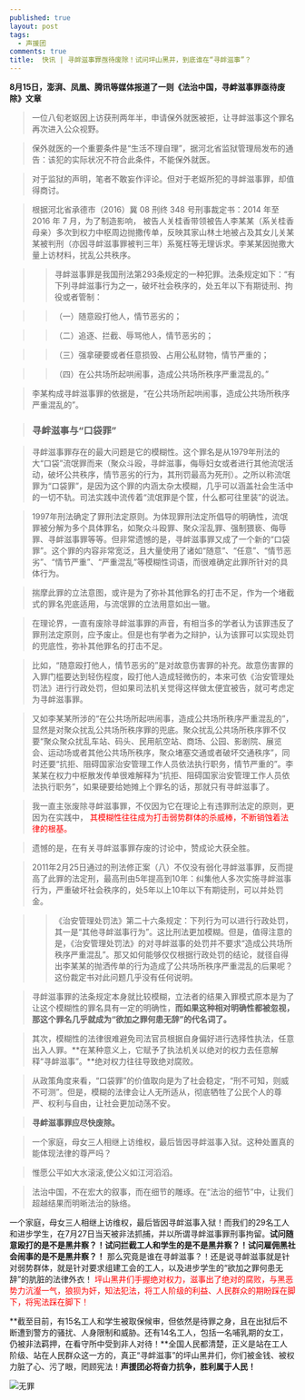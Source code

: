 ```yaml
---
published: true
layout: post
tags:
  - 声援团
comments: true
title:  快讯 | 寻衅滋事罪亟待废除！试问坪山黑井，到底谁在“寻衅滋事”？
---
```


**8月15日，澎湃、凤凰、腾讯等媒体报道了一则《法治中国，寻衅滋事罪亟待废除》文章**

> 一位八旬老妪因上访获刑两年半，申请保外就医被拒，让寻衅滋事这个罪名再次进入公众视野。

> 保外就医的一个重要条件是“生活不理自理”，据河北省监狱管理局发布的通告：该犯的实际状况不符合此条件，不能保外就医。

> 对于监狱的声明，笔者不敢妄作评论。但对于老妪所犯的寻衅滋事罪，却值得商讨。

> 根据河北省承德市（2016）冀 08 刑终 348 号刑事裁定书：2014 年至 2016 年 7 月，为了制造影响， 被告人关桂香带领被告人李某某（系关桂香母亲）多次到权力中枢周边抛撒传单，反映其家山林土地被占及其女儿关某某被判刑（亦因寻衅滋事罪被判三年）系冤枉等无理诉求。李某某因抛撒大量上访材料，扰乱公共秩序。

> > 寻衅滋事罪是我国刑法第293条规定的一种犯罪。法条规定如下：“有下列寻衅滋事行为之一，破坏社会秩序的，处五年以下有期徒刑、拘役或者管制：

> > （一）随意殴打他人，情节恶劣的；

> > （二）追逐、拦截、辱骂他人，情节恶劣的；

> > （三）强拿硬要或者任意损毁、占用公私财物，情节严重的；

> > （四）在公共场所起哄闹事，造成公共场所秩序严重混乱的。”

> 李某构成寻衅滋事罪的依据是，“在公共场所起哄闹事，造成公共场所秩序严重混乱的”。

> ### **寻衅滋事与“口袋罪”**

> 寻衅滋事罪存在的最大问题是它的模糊性。这个罪名是从1979年刑法的大“口袋”流氓罪而来（聚众斗殴，寻衅滋事，侮辱妇女或者进行其他流氓活动，破坏公共秩序，情节恶劣的行为，其刑罚最高为死刑）。之所以称流氓罪为“口袋罪”，是因为这个罪的内涵太杂太模糊，几乎可以涵盖社会生活中的一切不轨。司法实践中流传着“流氓罪是个筐，什么都可往里装”的说法。

> 1997年刑法确定了罪刑法定原则。为体现罪刑法定所倡导的明确性，流氓罪被分解为多个具体罪名，如聚众斗殴罪、聚众淫乱罪、强制猥亵、侮辱罪、寻衅滋事罪等等。但非常遗憾的是，寻衅滋事罪又成了一个新的“口袋罪”。这个罪的内容非常宽泛，且大量使用了诸如“随意”、“任意”、“情节恶劣”、“情节严重”、“严重混乱”等模糊性词语，而很难确定此罪所针对的具体行为。

> 揣摩此罪的立法意图，或许是为了弥补其他罪名的打击不足，作为一个堵截式的罪名兜底适用，与流氓罪的立法用意如出一辙。

> 在理论界，一直有废除寻衅滋事罪的声音，有相当多的学者认为该罪违反了罪刑法定原则，应予废止。但是也有学者为之辩护，认为该罪可以实现处罚的兜底性，弥补其他罪名的打击不足。

> 比如，“随意殴打他人，情节恶劣的”是对故意伤害罪的补充。故意伤害罪的入罪门槛要达到轻伤程度，殴打他人造成轻微伤的，本来可依《治安管理处罚法》进行行政处罚，但如果司法机关觉得这样做太便宜被告，就可考虑定为寻衅滋事罪。

> 又如李某某所涉的“在公共场所起哄闹事，造成公共场所秩序严重混乱的”，显然是对聚众扰乱公共场所秩序罪的兜底。聚众扰乱公共场所秩序罪不仅要“聚众聚众扰乱车站、码头、民用航空站、商场、公园、影剧院、展览会、运动场或者其他公共场所秩序，聚众堵塞交通或者破坏交通秩序”，同时还要“抗拒、阻碍国家治安管理工作人员依法执行职务，情节严重的”。李某某在权力中枢散发传单很难解释为“抗拒、阻碍国家治安管理工作人员依法执行职务”，如果硬要给她摊上个罪名的话，那就只有寻衅滋事了。

> 我一直主张废除寻衅滋事罪，不仅因为它在理论上有违罪刑法定的原则，更因为在实践中，<font color="red"> 其模糊性往往成为打击弱势群体的杀威棒，不断销蚀着法律的根基。 </font>

> 遗憾的是，在有关寻衅滋事罪存废的讨论中，赞成论大获全胜。

> 2011年2月25日通过的刑法修正案（八）不仅没有弱化寻衅滋事罪，反而提高了此罪的法定刑，最高刑由5年提高到10年：纠集他人多次实施寻衅滋事行为，严重破坏社会秩序的，处5年以上10年以下有期徒刑，可以并处罚金。



> > 《治安管理处罚法》第二十六条规定：下列行为可以进行行政处罚，其一是“其他寻衅滋事行为”。这比刑法更加模糊。但是，值得注意的是，《治安管理处罚法》的对寻衅滋事的处罚并不要求“造成公共场所秩序严重混乱”。那又如何能够仅仅根据行政处罚的结论，就径自得出李某某的抛洒传单的行为造成了公共场所秩序严重混乱的后果呢？这份裁定书对此问题几乎没有任何说明。

> 寻衅滋事罪的法条规定本身就比较模糊，立法者的结果入罪模式原本是为了让这个模糊性的罪名具有一定的明确性，**而如果这种相对明确性都被忽视，那这个罪名几乎就成为“欲加之罪何患无辞”的代名词了。**


> 其次，模糊性的法律很难避免司法官员根据自身偏好进行选择性执法，任意出入人罪。**在某种意义上，它赋予了执法机关以绝对的权力去任意解释“寻衅滋事”。**绝对权力往往导致绝对腐败。

> 从政策角度来看，“口袋罪”的价值取向是为了社会稳定，“刑不可知，则威不可测”。但是，模糊的法律会让人无所适从，彻底牺牲了公民个人的尊严、权利与自由，让社会更加动荡不安。

> **寻衅滋事罪应尽快废除。**

> 一个家庭，母女三人相继上访维权，最后皆因寻衅滋事入狱。这种处置真的能体现法律的尊严吗？

> 惟愿公平如大水滚滚,使公义如江河滔滔。

> 法治中国，不在宏大的叙事，而在细节的雕琢。在“法治的细节”中，让我们超越结果而明晰法治的脉络。

一个家庭，母女三人相继上访维权，最后皆因寻衅滋事入狱！而我们的29名工人和进步学生，在7月27日当天被非法抓捕，并以所谓寻衅滋事罪刑事拘留。**试问随意殴打的是不是黑井察？！试问拦截工人和学生的是不是黑井察？！试问雇佣黑社会闹事的是不是黑井察？！** 那么究竟是谁在寻衅滋事？！还是说寻衅滋事就是针对弱势群体，就是针对要求组建工会的工人，以及进步学生的“欲加之罪何患无辞”的肮脏的法律外衣！<font color="red"> 坪山黑井们手握绝对权力，滋事出了绝对的腐败，与黑恶势力沆瀣一气，狼狈为奸，知法犯法，将工人阶级的利益、人民群众的期盼踩在脚下，将宪法踩在脚下！ </font>

**截至目前，有15名工人和学生被取保候审，但依然是待罪之身，且在出狱后不断遭到警方的骚扰、人身限制和威胁。还有14名工人，包括一名哺乳期的女工，仍被非法羁押，在看守所中受到非人对待！**全国人民都清楚，正义是站在工人阶级、站在人民群众这一方的，真正“寻衅滋事”的坪山黑井们，你们被金钱、被权力脏了心、污了眼，罔顾宪法！**声援团必将奋力抗争，胜利属于人民！**

![无罪](https://upload.cc/i1/2018/08/16/wUTZit.png)
